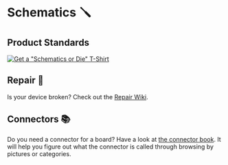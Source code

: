# Schematics 🪛

## Product Standards

[![Get a "Schematics or Die" T-Shirt](
https://store.rossmanngroup.com/pub/media/catalog/product/cache/b017066a45bcc4e6e1b019c9bdeda2ad/f/r/frontoftshirt_1_1_2.jpg)
](https://store.rossmanngroup.com/schematics-or-die-t-shirt.html)

## Repair 🧰

Is your device broken? Check out the [Repair Wiki](https://repair.wiki/).

## Connectors 📚

Do you need a connector for a board? Have a look at [the connector book](
http://connectorbook.com/identification.html?st=0&nm=by_names&bm=by_compon).
It will help you figure out what the connector is called through
browsing by pictures or categories.

